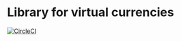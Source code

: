 # Library for virtual currencies
[![CircleCI](https://circleci.com/gh/bit-oasis/coin.svg?style=svg&circle-token=94662eadbc391bcbacf097480d9110d03a7f0ed6)](https://circleci.com/gh/bit-oasis/coin)
